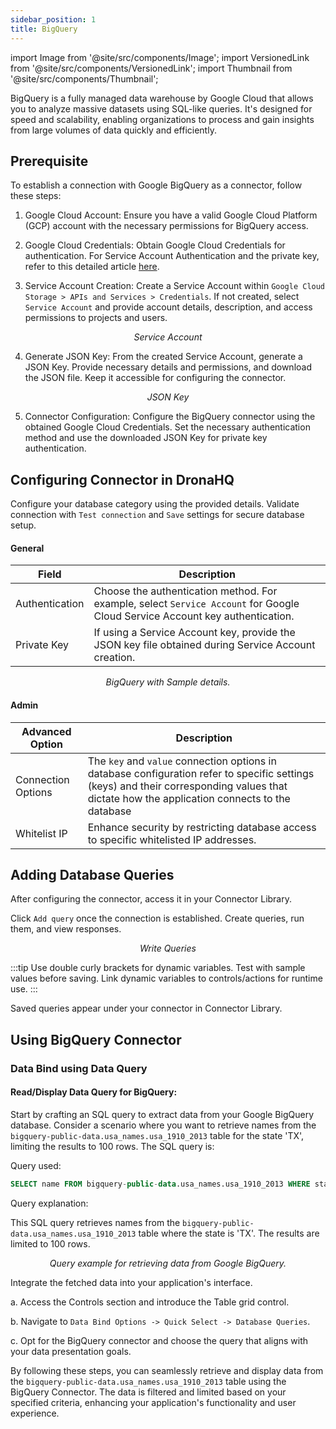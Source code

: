 ```yaml
---
sidebar_position: 1
title: BigQuery
---
```


import Image from '@site/src/components/Image'; import VersionedLink from '@site/src/components/VersionedLink'; import
Thumbnail from '@site/src/components/Thumbnail';

BigQuery is a fully managed data warehouse by Google Cloud that allows you to analyze massive datasets using SQL-like
queries. It's designed for speed and scalability, enabling organizations to process and gain insights from large volumes
of data quickly and efficiently.

## Prerequisite

To establish a connection with Google BigQuery as a connector, follow these steps:

1. Google Cloud Account: Ensure you have a valid Google Cloud Platform (GCP) account with the necessary permissions for
   BigQuery access.

2. Google Cloud Credentials: Obtain Google Cloud Credentials for authentication. For Service Account Authentication and
   the private key, refer to this detailed article
   [here](https://cloud.google.com/docs/authentication/client-libraries#creating_a_service_account).

3. Service Account Creation: Create a Service Account within `Google Cloud Storage > APIs and Services > Credentials`.
If not created, select `Service Account` and provide account details, description, and access permissions to projects
and users.

<figure>
   <Thumbnail src="/img/reference/connectors/bigquery/serviceacc.jpeg" alt="Service Account" />
   <figcaption align = "center"><i>Service Account</i></figcaption>
</figure>

4. Generate JSON Key: From the created Service Account, generate a JSON Key. Provide necessary details and permissions,
and download the JSON file. Keep it accessible for configuring the connector.

<figure>
   <Thumbnail src="/img/reference/connectors/bigquery/json.jpeg" alt="JSON Key" />
   <figcaption align = "center"><i>JSON Key</i></figcaption>
</figure>

5. Connector Configuration: Configure the BigQuery connector using the obtained Google Cloud Credentials. Set the
   necessary authentication method and use the downloaded JSON Key for private key authentication.

## Configuring Connector in DronaHQ

Configure your database category using the provided details. Validate connection with `Test connection` and `Save`
settings for secure database setup.

#### General

| Field          | Description                                                                                                                  |
| -------------- | ---------------------------------------------------------------------------------------------------------------------------- |
| Authentication | Choose the authentication method. For example, select `Service Account` for Google Cloud Service Account key authentication. |
| Private Key    | If using a Service Account key, provide the JSON key file obtained during Service Account creation.                          |

<figure>
  <Thumbnail src="/img/reference/connectors/bigquery/details.jpeg" alt="BigQuery with Sample details." />
  <figcaption align = "center"><i>BigQuery with Sample details.</i></figcaption>
</figure>

#### Admin

| Advanced Option                                                                                    | Description                                                                                                                                                                                   |
| -------------------------------------------------------------------------------------------------- | --------------------------------------------------------------------------------------------------------------------------------------------------------------------------------------------- |
| Connection Options                                                                                 | The `key` and `value` connection options in database configuration refer to specific settings (keys) and their corresponding values that dictate how the application connects to the database |
| <VersionedLink to = "/datasource-concepts/whitelisting-dronahq-ip/"> Whitelist IP </VersionedLink> | Enhance security by restricting database access to specific whitelisted IP addresses.                                                                                                         |

## Adding Database Queries

After configuring the connector, access it in your Connector Library.

Click `Add query` once the connection is established. Create queries, run them, and view responses.

<figure>
  <Thumbnail src="/img/reference/connectors/bigquery/query.png" alt="Write Queries" />
  <figcaption align = "center"><i>Write Queries</i></figcaption>
</figure>

:::tip Use double curly brackets for dynamic variables. Test with sample values before saving. Link dynamic variables to
controls/actions for runtime use. :::

Saved queries appear under your connector in Connector Library.

## Using BigQuery Connector

### Data Bind using Data Query

#### Read/Display Data Query for BigQuery:

Start by crafting an SQL query to extract data from your Google BigQuery database. Consider a scenario where you want to
retrieve names from the `bigquery-public-data.usa_names.usa_1910_2013` table for the state 'TX', limiting the results to
100 rows. The SQL query is:

Query used:

```sql
SELECT name FROM bigquery-public-data.usa_names.usa_1910_2013 WHERE state = 'TX' LIMIT 100;
```

Query explanation:

This SQL query retrieves names from the `bigquery-public-data.usa_names.usa_1910_2013` table where the state is 'TX'.
The results are limited to 100 rows.

<figure>
  <Thumbnail src="/img/reference/connectors/bigquery/query.png" alt="Query example for retrieving data from Google BigQuery." />
  <figcaption align = "center"><i>Query example for retrieving data from Google BigQuery.</i></figcaption>
</figure>

Integrate the fetched data into your application's interface.

a. Access the Controls section and introduce the Table grid control.

b. Navigate to `Data Bind Options -> Quick Select -> Database Queries`.

c. Opt for the BigQuery connector and choose the query that aligns with your data presentation goals.

By following these steps, you can seamlessly retrieve and display data from the
`bigquery-public-data.usa_names.usa_1910_2013` table using the BigQuery Connector. The data is filtered and limited
based on your specified criteria, enhancing your application's functionality and user experience.
